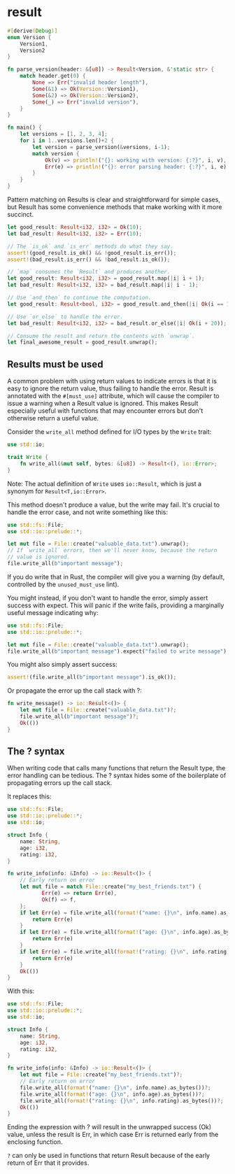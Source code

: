 # result


```rust
#[derive(Debug)]
enum Version {
    Version1,
    Version2
}

fn parse_version(header: &[u8]) -> Result<Version, &'static str> {
    match header.get(0) {
        None => Err("invalid header length"),
        Some(&1) => Ok(Version::Version1),
        Some(&2) => Ok(Version::Version2),
        Some(_) => Err("invalid version"),
    }
}

fn main() {
    let versions = [1, 2, 3, 4];
    for i in 1..versions.len()+2 {
        let version = parse_version(&versions, i-1);
        match version {
            Ok(v) => println!("{}: working with version: {:?}", i, v),
            Err(e) => println!("{}: error parsing header: {:?}", i, e),
        }
    }
}
```


Pattern matching on Results is clear and straightforward for simple cases, but 
Result has some convenience methods that make working with it more succinct.

```rust
let good_result: Result<i32, i32> = Ok(10);
let bad_result: Result<i32, i32> = Err(10);

// The `is_ok` and `is_err` methods do what they say.
assert!(good_result.is_ok() && !good_result.is_err());
assert!(bad_result.is_err() && !bad_result.is_ok());

// `map` consumes the `Result` and produces another.
let good_result: Result<i32, i32> = good_result.map(|i| i + 1);
let bad_result: Result<i32, i32> = bad_result.map(|i| i - 1);

// Use `and_then` to continue the computation.
let good_result: Result<bool, i32> = good_result.and_then(|i| Ok(i == 11));

// Use `or_else` to handle the error.
let bad_result: Result<i32, i32> = bad_result.or_else(|i| Ok(i + 20));

// Consume the result and return the contents with `unwrap`.
let final_awesome_result = good_result.unwrap();
```


## Results must be used

A common problem with using return values to indicate errors is that it is easy 
to ignore the return value, thus failing to handle the error. Result is annotated
with the `#[must_use]` attribute, which will cause the compiler to issue a 
warning when a Result value is ignored. This makes Result especially useful with 
functions that may encounter errors but don't otherwise return a useful value.

Consider the `write_all` method defined for I/O types by the `Write` trait:

```rust
use std::io;

trait Write {
    fn write_all(&mut self, bytes: &[u8]) -> Result<(), io::Error>;
}
```

Note: The actual definition of `Write` uses `io::Result`,
which is just a synonym for `Result<T,io::Error>`.

This method doesn't produce a value, but the write may fail.
It's crucial to handle the error case, and not write something like this:

```rust
use std::fs::File;
use std::io::prelude::*;

let mut file = File::create("valuable_data.txt").unwrap();
// If `write_all` errors, then we'll never know, because the return
// value is ignored.
file.write_all(b"important message");
```

If you do write that in Rust, the compiler will give you a 
warning (by default, controlled by the `unused_must_use` lint).

You might instead, if you don't want to handle the error, simply assert success 
with expect. This will panic if the write fails, providing a marginally useful 
message indicating why:

```rust
use std::fs::File;
use std::io::prelude::*;

let mut file = File::create("valuable_data.txt").unwrap();
file.write_all(b"important message").expect("failed to write message");
```

You might also simply assert success:

```rust
assert!(file.write_all(b"important message").is_ok());
```

Or propagate the error up the call stack with ?:

```rust
fn write_message() -> io::Result<()> {
    let mut file = File::create("valuable_data.txt")?;
    file.write_all(b"important message")?;
    Ok(())
}
```


## The ? syntax

When writing code that calls many functions that return the Result type, the 
error handling can be tedious. The ? syntax hides some of the boilerplate of 
propagating errors up the call stack.

It replaces this:

```rust
use std::fs::File;
use std::io::prelude::*;
use std::io;

struct Info {
    name: String,
    age: i32,
    rating: i32,
}

fn write_info(info: &Info) -> io::Result<()> {
    // Early return on error
    let mut file = match File::create("my_best_friends.txt") {
           Err(e) => return Err(e),
           Ok(f) => f,
    };
    if let Err(e) = file.write_all(format!("name: {}\n", info.name).as_bytes()) {
        return Err(e)
    }
    if let Err(e) = file.write_all(format!("age: {}\n", info.age).as_bytes()) {
        return Err(e)
    }
    if let Err(e) = file.write_all(format!("rating: {}\n", info.rating).as_bytes()) {
        return Err(e)
    }
    Ok(())
}
```

With this:

```rust
use std::fs::File;
use std::io::prelude::*;
use std::io;

struct Info {
    name: String,
    age: i32,
    rating: i32,
}

fn write_info(info: &Info) -> io::Result<()> {
    let mut file = File::create("my_best_friends.txt")?;
    // Early return on error
    file.write_all(format!("name: {}\n", info.name).as_bytes())?;
    file.write_all(format!("age: {}\n", info.age).as_bytes())?;
    file.write_all(format!("rating: {}\n", info.rating).as_bytes())?;
    Ok(())
}
```

Ending the expression with ? will result in the unwrapped success (Ok) value, 
unless the result is Err, in which case Err is returned early from the enclosing
function.

`?` can only be used in functions that return Result because of the early return
of Err that it provides.

